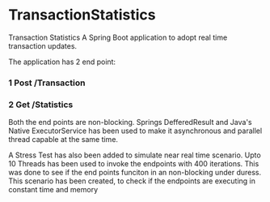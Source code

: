 # TransactionStatistics
Transaction Statistics
A Spring Boot application to adopt real time transaction updates.

The application has 2 end point:

  ### 1 Post /Transaction
  ### 2 Get  /Statistics
  
  Both the end points are non-blocking. Springs DefferedResult and Java's Native ExecutorService has been used to
  make it asynchronous and parallel thread capable at the same time.
  
  A Stress Test has also been added to simulate near real time scenario. Upto 10 Threads has been used to invoke the
  endpoints with 400 iterations. This was done to see if the end points funciton in an non-blocking under duress.
  This scenario has been created, to check if the endpoints are executing in constant time and memory




